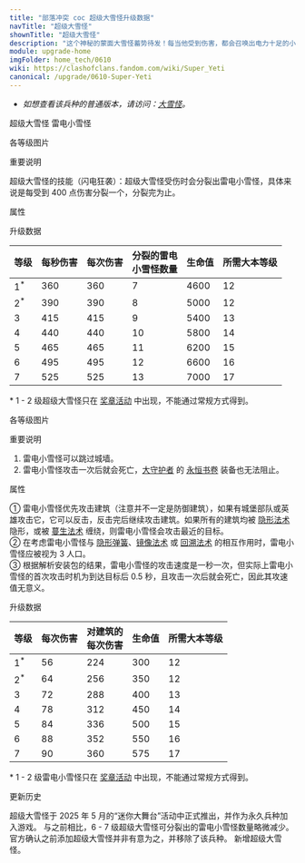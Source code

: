 ```yaml
---
title: "部落冲突 coc 超级大雪怪升级数据"
navTitle: "超级大雪怪"
shownTitle: "超级大雪怪"
description: "这个神秘的蒙面大雪怪蓄势待发！每当他受到伤害，都会召唤出电力十足的小雪怪，电击最近的建筑，引发毁灭性的连锁反应！"
module: upgrade-home
imgFolder: home_tech/0610
wiki: https://clashofclans.fandom.com/wiki/Super_Yeti
canonical: /upgrade/0610-Super-Yeti
---
```


- *如想查看该兵种的普通版本，请访问：[大雪怪](/upgrade/000d-Yeti)。*

<SwitchTabs contentClass="cp-unit-items" :stickyTabs="true" :pageTabs="true">
    <SwitchTab tabId="cp-unit-item-0" :activeTab="true">超级大雪怪</SwitchTab>
    <SwitchTab tabId="cp-unit-item-1">雷电小雪怪</SwitchTab>
</SwitchTabs>

<!-- ↓↓↓ 超级大雪怪 ↓↓↓ -->
<SwitchTabGroup id="cp-unit-item-0" class="cp-unit-items">
<UnitInfo :folder="$frontmatter.imgFolder" imgSrc="Super_Yeti_info.png" imgAlt="超级大雪怪"
    description="这个神秘的蒙面大雪怪蓄势待发！每当他受到伤害，都会召唤出电力十足的小雪怪，电击最近的建筑，引发毁灭性的连锁反应！" />

<SmallTitle>各等级图片</SmallTitle>

<Panel>
    <UnitImgGroup :folder="$frontmatter.imgFolder">
        <UnitImg imgTitle="所有等级" imgSrc="Super_Yeti1.png" />
    </UnitImgGroup>
</Panel>

<SmallTitle>重要说明</SmallTitle>

超级大雪怪的技能（闪电狂袭）：超级大雪怪受伤时会分裂出雷电小雪怪，具体来说是每受到 400 点伤害分裂一个，分裂完为止。

<SmallTitle>属性</SmallTitle>

<UnitProperties>
    <UnitProperty pKey="部队类型" pValue="地面近战单位" />
    <UnitProperty pKey="攻击偏好" pValue="无" />
    <UnitProperty pKey="伤害类型" pValue="单体伤害" />
    <UnitProperty pKey="攻击的目标" pValue="仅地面目标" />
    <UnitProperty pKey="占据人口" pValue="35" />
    <UnitProperty pKey="移动速度" pValue="1.5 格/秒" />
    <UnitProperty pKey="攻击速度" pValue="1 秒/次" />
    <UnitProperty pKey="攻击距离" pValue="0.8 格" />
    <UnitProperty pKey="最低大雪怪等级" pValue="3" />
    <UnitProperty pKey="最低大本等级" pValue="13" />
    <UnitProperty pKey="强化费用" pValue="2.5 万黑油" />
    <UnitProperty pKey="强化有效期" pValue="3 天" />
    <UnitProperty pKey="训练时间" pValue="无" trainingSystem="2025" />
    <UnitProperty pKey="捐赠费用" pValue="18,18,54000,Elixir" :isDonationCost="true" />
</UnitProperties>


<SmallTitle>升级数据</SmallTitle>

<UnitTable>

|     等级    | 每秒伤害 | 每次伤害 |分裂的雷电<br>小雪怪数量| 生命值 |所需大本等级|
|     ----    |   ---   |   ----  |          ---         |  ---- |    ----   |
|1<sup>*</sup>|   360   |   360   |           7          |  4600 |     12    |
|2<sup>*</sup>|   390   |   390   |           8          |  5000 |     12    |
|      3      |   415   |   415   |           9          |  5400 |     13    |
|      4      |   440   |   440   |          10          |  5800 |     14    |
|      5      |   465   |   465   |          11          |  6200 |     15    |
|      6      |   495   |   495   |          12          |  6600 |     16    |
|      7      |   525   |   525   |          13          |  7000 |     17    |
</UnitTable>

\* 1 - 2 级超级大雪怪只在 [奖章活动](/p/7015) 中出现，不能通过常规方式得到。

</SwitchTabGroup>

<!-- ↓↓↓ 雷电小雪怪 ↓↓↓ -->
<SwitchTabGroup id="cp-unit-item-1" class="cp-unit-items">
<UnitInfo :folder="$frontmatter.imgFolder" imgSrc="Electromite_info.png" imgAlt="雷电小雪怪"
    description="超级大雪怪受伤时，这些带电的小家伙会立刻行动，电击最近的建筑，引发惊人的连锁反应！"
    :isSmallImg="true" />

<SmallTitle>各等级图片</SmallTitle>

<Panel>
    <UnitImgGroup :folder="$frontmatter.imgFolder">
        <UnitImg imgTitle="所有等级" imgSrc="Electromite1.png" />
    </UnitImgGroup>
</Panel>

<SmallTitle>重要说明</SmallTitle>

1. 雷电小雪怪可以跳过城墙。
2. 雷电小雪怪攻击一次后就会死亡，[大守护者](/upgrade/0202-Grand-Warden) 的 [永恒书卷](/upgrade/0780-Eternal-Tome) 装备也无法阻止。

<SmallTitle>属性</SmallTitle>

<UnitProperties>
    <UnitProperty pKey="部队类型" pValue="地面辅助单位" />
    <UnitProperty pKey="攻击偏好" pValue="建筑 (4 倍伤害)<sup>①</sup>" />
    <UnitProperty pKey="伤害类型" pValue="链式伤害" />
    <UnitProperty pKey="连锁距离" pValue="3 格以内" />
    <UnitProperty pKey="最大目标数量" pValue="3 (含初始目标)" />
    <UnitProperty pKey="连锁延迟" pValue="0.128 秒" />
    <UnitProperty pKey="连锁衰减" pValue="20% (逐级递减)" />
    <UnitProperty pKey="攻击的目标" pValue="地面和空中目标" />
    <UnitProperty pKey="目标数量" pValue="3" />
    <UnitProperty pKey="占据人口" pValue="3<sup>②</sup>" />
    <UnitProperty pKey="移动速度" pValue="3 格/秒" />
    <UnitProperty pKey="攻击时机" pValue="到达目标后 0.5 秒<sup>③</sup>" />
    <UnitProperty pKey="攻击距离" pValue="2.5 格" />
</UnitProperties>

① 雷电小雪怪优先攻击建筑（注意并不一定是防御建筑），如果有城堡部队或英雄攻击它，它可以反击，反击完后继续攻击建筑。如果所有的建筑均被 [隐形法术](/upgrade/0106-Invisibility-Spell) 隐形，或被 [蔓生法术](/upgrade/0185-Overgrowth-Spell) 缠绕，则雷电小雪怪会攻击最近的目标。<br>
② 在考虑雷电小雪怪与 [隐形弹簧](/upgrade/0381-Spring-Trap)、[镜像法术](/upgrade/0105-Clone-Spell) 或 [回溯法术](/upgrade/0107-Recall-Spell) 的相互作用时，雷电小雪怪应被视为 3 人口。<br>
③ 根据解析安装包的结果，雷电小雪怪的攻击速度是一秒一次，但实际上雷电小雪怪的首次攻击时机为到达目标后 0.5 秒，且攻击一次后就会死亡，因此其攻速值无意义。

<SmallTitle>升级数据</SmallTitle>

<UnitTable>

|     等级    | 每次伤害 | 对建筑的<br>每次伤害 | 生命值 |所需大本等级|
|     ----    |   ----  |         ---         |  ---  |    ----   |
|1<sup>*</sup>|    56   |         224         |  300  |     12    |
|2<sup>*</sup>|    64   |         256         |  350  |     12    |
|      3      |    72   |         288         |  400  |     13    |
|      4      |    78   |         312         |  450  |     14    |
|      5      |    84   |         336         |  500  |     15    |
|      6      |    88   |         352         |  550  |     16    |
|      7      |    90   |         360         |  575  |     17    |
</UnitTable>

\* 1 - 2 级雷电小雪怪只在 [奖章活动](/p/7015) 中出现，不能通过常规方式得到。
</SwitchTabGroup>

<!-- ↓↓↓ 公共部分 ↓↓↓ -->
<SmallTitle>更新历史</SmallTitle>

<Timeline>
    <TimelineItem date="2025/05/12">
        <TimelineRow>超级大雪怪于 2025 年 5 月的“迷你大舞台”活动中正式推出，并作为永久兵种加入游戏。</TimelineRow>
        <TimelineRow>与之前相比，6 - 7 级超级大雪怪可分裂出的雷电小雪怪数量略微减少。</TimelineRow>
    </TimelineItem>
    <TimelineItem date="2025/03/27">
        <TimelineRow>官方确认之前添加超级大雪怪并非有意为之，并移除了该兵种。</TimelineRow>
    </TimelineItem>
    <TimelineItem date="2025/03/24">
        <TimelineRow>新增超级大雪怪。</TimelineRow>
    </TimelineItem>
    <TimelineItem :historyBottom="true" />
</Timeline>